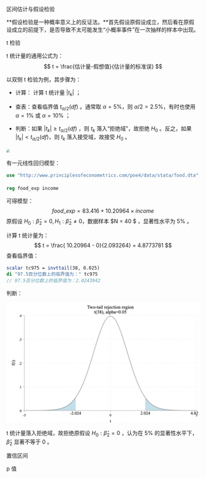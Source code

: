 区间估计与假设检验

**假设检验是一种概率意义上的反证法。**首先假设原假设成立，然后看在原假设成立的前提下，是否导致不太可能发生“小概率事件”在一次抽样的样本中出现。

t 检验

t 统计量的通用公式为：
$$
t = \frac{估计量-假想值}{估计量的标准误}
$$

以双侧 t 检验为例，其步骤为：

- 计算： 计算 t 统计量 $|t_k|$ ；

- 查表：查看临界值 $t_{\alpha/2}(df)$ 。通常取 $\alpha=5\%$，则 $\alpha/2 = 2.5\%$，有时也使用 $\alpha = 1\%$ 或  $\alpha = 10\%$ ；
- 判断：如果 $|t_k| \geq t_{\alpha/2}(df)$ ，则 $t_k$ 落入“拒绝域”，故拒绝 $H_0$ 。反之，如果 $|t_k| < t_{\alpha/2}{(df)}$，则 $t_k$ 落入接受域，故接受 $H_0$ 。

<img src="/Users/gangli/PyStaData/PhD/Econometrics/陈强-计量经济学及Stata应用/images/5-6.png" style="zoom:50%"/>



有一元线性回归模型：

```Stata
use "http://www.principlesofeconometrics.com/poe4/data/stata/food.dta", clear

reg food_exp income
```

可得模型：
$$
food\_exp = 83.416 + 10.20964 \times income
$$
原假设 $H_0: \hat \beta_2 = 0, H_1 : \hat \beta_2 \neq 0$，数据样本 $N = 40 $ ，显著性水平为 $5\%$ 。

计算 t 统计量为：
$$
t = \frac{ 10.20964 - 0}{2.093264} = 4.8773781
$$
查看临界值：

```Stata
scalar tc975 = invttail(38, 0.025)
di "97.5百分位数上的临界值为：" tc975
// 97.5百分位数上的临界值为：2.0243942
```

判断：

<img src="./images/ttest.png" style="zoom:50%"/>

t 统计量落入拒绝域，故拒绝原假设 $H_0: \hat \beta_2 = 0$ ，认为在 5% 的显著性水平下，$\hat \beta_2$ 显著不等于 0 。



置信区间

p 值

